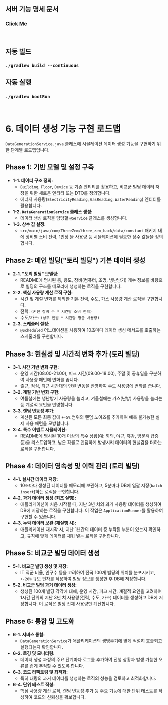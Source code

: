 ## 서버 기능 명세 문서
<a href = "https://www.notion.so/285e8386fa6880f486a7e3a9d57e21cf?source=copy_link"><h3>Click Me</h3></a>

<br>

## 자동 빌드
### `./gradlew build --continuous`

## 자동 실행
### `./gradlew bootRun`

<br>

# 6. 데이터 생성 기능 구현 로드맵

`DataGenerationService.java` 클래스에 시뮬레이션 데이터 생성 기능을 구현하기 위한 단계별 로드맵입니다.

## Phase 1: 기반 모델 및 설정 구축

- **1-1. 데이터 구조 정의:**
    - `Building`, `Floor`, `Device` 등 기존 엔티티를 활용하고, 비교군 빌딩 데이터 저장을 위한 새로운 엔티티 또는 DTO를 정의합니다.
    - 에너지 사용량(`ElectricityReading`, `GasReading`, `WaterReading`) 엔티티를 활용합니다.
- **1-2. `DataGenerationService` 클래스 생성:**
    - 데이터 생성 로직을 담당할 `@Service` 클래스를 생성합니다.
- **1-3. 상수 값 설정:**
    - `src/main/java/com/ThreeZem/three_zem_back/data/constant` 패키지 내에 장비별 소비 전력, 1인당 물 사용량 등 시뮬레이션에 필요한 상수 값들을 정의합니다.

## Phase 2: 메인 빌딩("토리 빌딩") 기본 데이터 생성

- **2-1. "토리 빌딩" 모델링:**
    - README에 명시된 층, 용도, 장비(컴퓨터, 조명, 냉난방기) 개수 정보를 바탕으로 빌딩의 구조를 메모리에 생성하는 로직을 구현합니다.
- **2-2. 핵심 사용량 계산 로직 구현:**
    - 시간 및 계절 변화를 제외한 기본 전력, 수도, 가스 사용량 계산 로직을 구현합니다.
    - 전력: `(켜진 장비 수 * 시간당 소비 전력)`
    - 수도/가스: `(상주 인원 * 시간당 평균 사용량)`
- **2-3. 스케줄러 설정:**
    - `@Scheduled` 어노테이션을 사용하여 10초마다 데이터 생성 메서드를 호출하는 스케줄러를 구현합니다.

## Phase 3: 현실성 및 시간적 변화 추가 (토리 빌딩)

- **3-1. 시간 기반 변화 구현:**
    - 운영 시간(08:00-21:00), 피크 시간(09:00-18:00), 주말 및 공휴일을 구분하여 사용량 패턴에 변화를 줍니다.
    - 출근, 점심, 퇴근 시간대의 인원 변동을 반영하여 수도 사용량에 변화를 줍니다.
- **3-2. 계절 기반 변화 구현:**
    - 여름철에는 냉난방기 사용량을 늘리고, 겨울철에는 가스(난방) 사용량을 늘리는 등 계절적 요인을 반영합니다.
- **3-3. 랜덤 변동성 추가:**
    - 계산된 모든 최종 값에 `+-5%` 범위의 랜덤 노이즈를 추가하여 예측 불가능한 실제 사용 패턴을 모방합니다.
- **3-4. 특수 이벤트 시뮬레이션:**
    - README에 명시된 10개 이상의 특수 상황(예: 회의, 야근, 휴강, 방문객 급증 등)을 리스트업하고, 낮은 확률로 랜덤하게 발생시켜 데이터의 현실감을 더하는 로직을 구현합니다.

## Phase 4: 데이터 영속성 및 이력 관리 (토리 빌딩)

- **4-1. 실시간 데이터 저장:**
    - 10초마다 생성된 데이터를 메모리에 보관하고, 5분마다 DB에 일괄 저장(`batch insert`)하는 로직을 구현합니다.
- **4-2. 과거 데이터 생성 (최초 실행):**
    - 애플리케이션이 처음 시작될 때, 지난 3년 치의 과거 사용량 데이터를 생성하여 DB에 저장하는 로직을 구현합니다. 이 작업은 `ApplicationRunner`를 활용하여 구현할 수 있습니다.
- **4-3. 누락 데이터 보완 (재실행 시):**
    - 애플리케이션 재시작 시, 지난 1년간의 데이터 중 누락된 부분이 있는지 확인하고, 규칙에 맞게 데이터를 채워 넣는 로직을 구현합니다.

## Phase 5: 비교군 빌딩 데이터 생성

- **5-1. 비교군 빌딩 생성 및 저장:**
    - IT 직군 비율, 인구수 등을 고려하여 전국 100개 빌딩의 위치를 분포시키고, `+-20%` 규모 편차를 적용하여 빌딩 정보를 생성한 후 DB에 저장합니다.
- **5-2. 비교군 빌딩 과거 데이터 생성:**
    - 생성된 100개 빌딩 각각에 대해, 운영 시간, 피크 시간, 계절적 요인을 고려하여 1시간 단위의 지난 3년 치 사용량(전력, 수도, 가스) 데이터를 생성하고 DB에 저장합니다. 이 로직은 빌딩 전체 사용량만 계산합니다.

## Phase 6: 통합 및 고도화

- **6-1. 서비스 통합:**
    - `DataGenerationService`가 애플리케이션의 생명주기에 맞게 적절히 호출되고 실행되는지 확인합니다.
- **6-2. 로깅 및 모니터링:**
    - 데이터 생성 과정의 주요 단계마다 로그를 추가하여 진행 상황과 발생 가능한 오류를 쉽게 추적할 수 있도록 합니다.
- **6-3. 코드 리팩토링 및 최적화:**
    - 특히 대량의 과거 데이터를 생성하는 로직의 성능을 검토하고 최적화합니다.
- **6-4. 단위 테스트 작성:**
    - 핵심 사용량 계산 로직, 랜덤 변동성 추가 등 주요 기능에 대한 단위 테스트를 작성하여 코드의 신뢰성을 확보합니다.